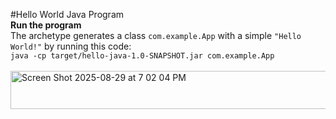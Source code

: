 #Hello World Java Program
<br><b>Run the program</b><br>
The archetype generates a class `com.example.App` with a simple `"Hello World!"` by running this code: <br>
`java -cp target/hello-java-1.0-SNAPSHOT.jar com.example.App`<br>
<br><img width="633" height="61" alt="Screen Shot 2025-08-29 at 7 02 04 PM" src="https://github.com/user-attachments/assets/9fb912c9-2011-441b-a156-ea37b668cb30" />
